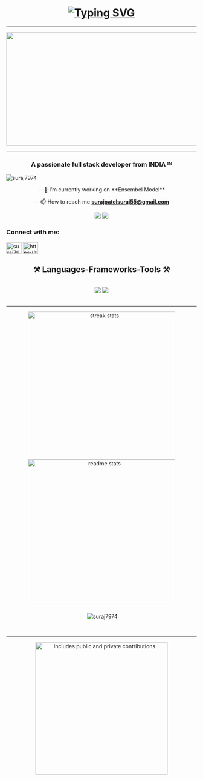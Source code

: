    
<h1 align="center">     
<a href="https://git.io/typing-svg"><img src="https://readme-typing-svg.demolab.com?font=Sans+Serif&size=32&duration=3000&pause=100&random=false&width=435&lines=Hi+there+%F0%9F%91%8B;I'm+Suraj+Patel" alt="Typing SVG" /></a>
</h1><hr>


<div align="center"> <img width="650px" height="300px" src="https://i.pinimg.com/736x/05/77/6c/05776c129fb106d5996f455fb998de01.jpg">  </div><hr>
<h3 align="center">A passionate full stack developer from INDIA ᴵᴺ</h3>

<p align="left"> <img src="https://komarev.com/ghpvc/?username=suraj7974&label=Profile%20views&color=0e75b6&style=flat" alt="suraj7974" /> </p>
<div align="center">
 -- 🔭 I’m currently working on **Ensembel Model**
  
 -- 📫 How to reach me **surajpatelsuraj55@gmail.com**
  </div>

  <div align="center"> 
  <a href="mailto:surajpatelsuraj55@gmail.com">
    <img src="https://img.shields.io/badge/Gmail-333333?style=for-the-badge&logo=gmail&logoColor=red" />
  </a>
  <a href="https://www.linkedin.com/in/suraj-patel-188701298/" target="_blank">
    <img src="https://img.shields.io/badge/LinkedIn-0077B5?style=for-the-badge&logo=linkedin&logoColor=white" />
  </a>
</div>

<h3 align="left">Connect with me:</h3>
<p align="left">
<a href="https://instagram.com/suraj7974_" target="blank"><img align="center" src="https://raw.githubusercontent.com/dheereshagrwal/colored-icons/f7e587a482aafa9b290d1f757ab0060128f4ff0a/public/icons/instagram/instagram.svg" alt="suraj7974_" height="30" width="40"/></a>
 <a href="https://twitter.com/https://twitter.com/patelsuraj555" target="blank"><img align="center" src="https://raw.githubusercontent.com/johan/svg-cleanups/5bac1ce84167c62770c481146e3511d22a2931c5/logos/twitter.svg" alt="https://twitter.com/patelsuraj555" height="30" width="40" target="_blank" /></a>
</p>

<h2 align="center">⚒️ Languages-Frameworks-Tools ⚒️</h2>
<br/>
<div align="center">
    <img src="https://skillicons.dev/icons?i=linux,ubuntu,react,typescript,bootstrap,html,css,vscode,github,tailwind" />
    <img src="https://skillicons.dev/icons?i=nodejs,python,javascript,mongodb,c,java,nextjs,mysql,flask,tensorflow,pytorch" /><br>
</div>
<br>
<hr>

<div align=center>
  <img width=390 src="https://streak-stats.demolab.com/?user=suraj7974&count_private=true&theme=react&border_radius=10" alt="streak stats"/>
  <img width=390 src="https://github-readme-stats-salesp07.vercel.app/api?username=suraj7974&count_private=true&show_icons=true&theme=react&rank_icon=github&border_radius=10" alt="readme stats" />
  <br/>
 <p>&nbsp;<img align="center" src="https://github-readme-stats.vercel.app/api?username=suraj7974&show_icons=true&locale=en&theme=tokyonight" alt="suraj7974" /></p>
<br>
<hr>

<p>
    <a href="https://vaunt.dev">
        <img src="https://api.vaunt.dev/v1/github/entities/suraj7974/contributions?format=svg&private=true" width="350" title="Includes public and private contributions" />
    </a>
</p>



